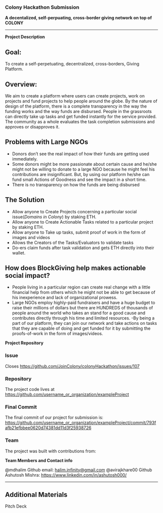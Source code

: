 ### Colony Hackathon Submission
<!-- Fill this out now to RSVP. You can always come back and edit it when info changes. -->
<!-- You *don't* need to delete all the comments like this one since they won't show up in the viewer. -->
<!-- Use your project name as the title of this issue. This is what we’ll call your winning project! -->

**A decentalized, self-perpuating, cross-border giving network on top of COLONY**
<!--(Please also add it above ^^ as the title of this issue)-->

---

**Project Description**
<!--(1-2 sentences about this project. Motivations, goals, functionality -- you name it.)-->

## Goal:
To create a self-perpetuating, decentralized, cross-borders, Giving Platform.

## Overview:

We aim to create a platform where users can create projects, work on projects and fund projects to help people around the globe.
By the nature of design of the platform, there is a complete transparency in the way the funding works and the way funds are disbursed.
People in the grassroots can directly take up tasks and get funded instantly for the service provided.
The community as a whole evaluates the task completion submissions and approves or disapproves it.

## Problems with Large NGOs
* Donors don’t see the real impact of how their funds are getting used immediately. 
* Some donors might be more passionate about certain cause and he/she might not be willing to donate to a large NGO because he might feel his contributions are insignificant. But, by using our platform he/she can fund small Actions of Goodness and see the impact in a short time. 
* There is no transparency on how the funds are being disbursed

## The Solution   
* Allow anyone to Create Projects concerning a particular social issue(_Domains in Colony_) by staking ETH.
* Allow anyone to Create Actionable Tasks related to a particular project by staking ETH.
* Allow anyone to Take up tasks, submit proof of work in the form of images and videos
* Allows the Creators of the Tasks/Evaluators to validate tasks
* Do-ers claim funds after task validation and gets ETH directly into their wallet.
 
## How does BlockGiving help makes actionable social impact? 
- People living in a particular region can create real change with a little financial help from others which he might not be able to get because of his inexperience and lack of organizational prowess.
- Large NGOs employ highly-paid fundraisers and have a huge budget to raise their millions of dollars but there are HUNDREDS of thousands of people around the world who takes an stand for a good cause and contributes directly through his time and limited resources.
-By being a part of our platform, they can join our network and take actions on tasks that they are capable of doing and get funded for it by submitting the proofs-of-work in the form of images/videos.


**Project Repository**
<!--Where will you be working on your project? -->
<stealth>



<!--Any additional info you might want to share now:-->


### Issue
Closes https://github.com/JoinColony/colonyHackathon/issues/107

### Repository

The project code lives at https://github.com/username_or_organization/exampleProject

### Final Commit
The final commit of our project for submission is:
https://github.com/username_or_organization/exampleProject/commit/793fafb21efbbee0620d74381dd11d3f25938726

### Team
The project was built with contributions from:

**Team Members and Contact info**
<!--(Where can others reach you during the hackathon? @twitter, @github, email, etc.):-->
@mdhalim Github email: halim.infinity@gmail.com
@avirajkhare00 Github
Ashutosh Mishra: https://www.linkedin.com/in/ashutosh000/

---

## Additional Materials
Pitch Deck
